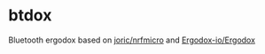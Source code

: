 # btdox
Bluetooth ergodox based on [joric/nrfmicro](https://github.com/joric/nrfmicro/) and [Ergodox-io/Ergodox](https://github.com/Ergodox-io/ErgoDox)
